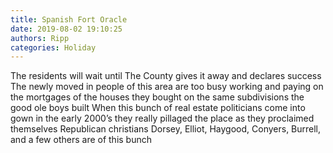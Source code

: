 ```yaml
---
title: Spanish Fort Oracle
date: 2019-08-02 19:10:25
authors: Ripp
categories: Holiday
---
```


 The residents will wait until
The County gives it away and declares success 
The newly moved in people of this area are too busy working and paying on the mortgages of the houses they bought on the same subdivisions the good ole boys built
When this bunch of real estate politicians come into gown in the early 2000’s they really pillaged the place as they proclaimed themselves Republican christians
Dorsey, Elliot, Haygood, Conyers, Burrell, and a few others are of this bunch